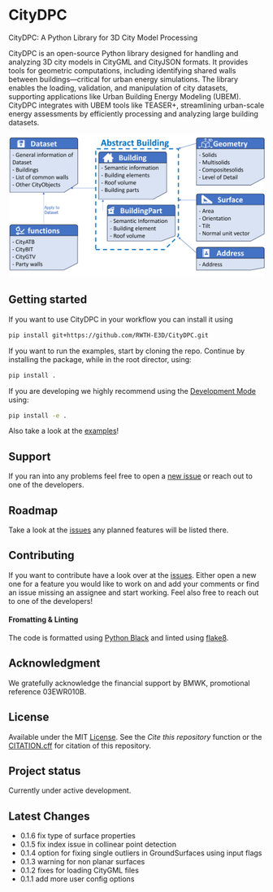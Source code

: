 # CityDPC

CityDPC: A Python Library for 3D City Model Processing

CityDPC is an open-source Python library designed for handling and analyzing 3D city models in CityGML and CityJSON formats. It provides tools for geometric computations, including identifying shared walls between buildings—critical for urban energy simulations. The library enables the loading, validation, and manipulation of city datasets, supporting applications like Urban Building Energy Modeling (UBEM). CityDPC integrates with UBEM tools like TEASER+, streamlining urban-scale energy assessments by efficiently processing and analyzing large building datasets.

![](img/structure.png)
## Getting started

If you want to use CityDPC in your workflow you can install it using
```bash
pip install git+https://github.com/RWTH-E3D/CityDPC.git
```

If you want to run the examples, start by cloning the repo.
Continue by installing the package, while in the root director, using:
```bash
pip install .
```
If you are developing we highly recommend using the [Development Mode](https://setuptools.pypa.io/en/latest/userguide/development_mode.html) using:
```bash
pip install -e .
```

Also take a look at the [examples](examples)!

## Support
If you ran into any problems feel free to open a [new issue](https://github.com/RWTH-E3D/CityDPC/issues/new/choose) or reach out to one of the developers.

## Roadmap
Take a look at the [issues](https://github.com/RWTH-E3D/CityDPC/issues) any planned features will be listed there.

## Contributing
If you want to contribute have a look over at the [issues](https://github.com/RWTH-E3D/CityDPC/issues). Either open a new one for a feature you would like to work on and add your comments or find an issue missing an assignee and start working. Feel also free to reach out to one of the developers!

#### Fromatting & Linting
The code is formatted using [Python Black](https://github.com/psf/black) and linted using [flake8](https://github.com/PyCQA/flake8).

## Acknowledgment
We gratefully acknowledge the financial support by BMWK, promotional reference 03EWR010B.


## License
Available under the MIT [License](License.md).
See the _Cite this repository_ function or the [CITATION.cff](CITATION.cff) for citation of this repository.

## Project status
Currently under active development.


## Latest Changes

- 0.1.6 fix type of surface properties
- 0.1.5 fix index issue in collinear point detection
- 0.1.4 option for fixing single outliers in GroundSurfaces using input flags
- 0.1.3 warning for non planar surfaces
- 0.1.2 fixes for loading CityGML files
- 0.1.1 add more user config options

